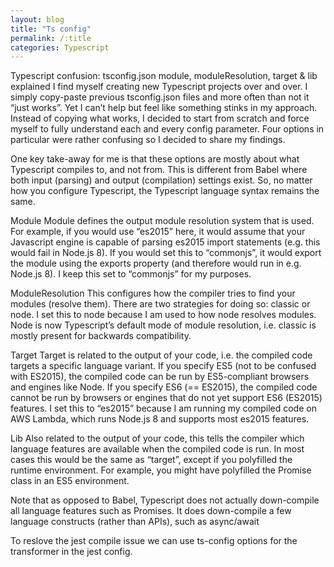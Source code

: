 ```yaml
---
layout: blog
title: "Ts config" 
permalink: /:title
categories: Typescript
---
```

Typescript confusion: tsconfig.json module, moduleResolution, target & lib explained
I find myself creating new Typescript projects over and over. I simply copy-paste previous tsconfig.json files and more often than not it “just works”. Yet I can’t help but feel like something stinks in my approach. Instead of copying what works, I decided to start from scratch and force myself to fully understand each and every config parameter. Four options in particular were rather confusing so I decided to share my findings.

One key take-away for me is that these options are mostly about what Typescript compiles to, and not from. This is different from Babel where both input (parsing) and output (compilation) settings exist. So, no matter how you configure Typescript, the Typescript language syntax remains the same.

Module
Module defines the output module resolution system that is used. For example, if you would use “es2015” here, it would assume that your Javascript engine is capable of parsing es2015 import statements (e.g. this would fail in Node.js 8). If you would set this to “commonjs”, it would export the module using the exports property (and therefore would run in e.g. Node.js 8). I keep this set to “commonjs” for my purposes.

ModuleResolution
This configures how the compiler tries to find your modules (resolve them). There are two strategies for doing so: classic or node. I set this to node because I am used to how node resolves modules. Node is now Typescript’s default mode of module resolution, i.e. classic is mostly present for backwards compatibility.

Target
Target is related to the output of your code, i.e. the compiled code targets a specific language variant. If you specify ES5 (not to be confused with ES2015), the compiled code can be run by ES5-compliant browsers and engines like Node. If you specify ES6 (== ES2015), the compiled code cannot be run by browsers or engines that do not yet support ES6 (ES2015) features. I set this to “es2015” because I am running my compiled code on AWS Lambda, which runs Node.js 8 and supports most es2015 features.

Lib
Also related to the output of your code, this tells the compiler which language features are available when the compiled code is run. In most cases this would be the same as “target”, except if you polyfilled the runtime environment. For example, you might have polyfilled the Promise class in an ES5 environment.

Note that as opposed to Babel, Typescript does not actually down-compile all language features such as Promises. It does down-compile a few language constructs (rather than APIs), such as async/await 


To reslove the jest compile issue we can use ts-config options for the transformer in the jest config.

